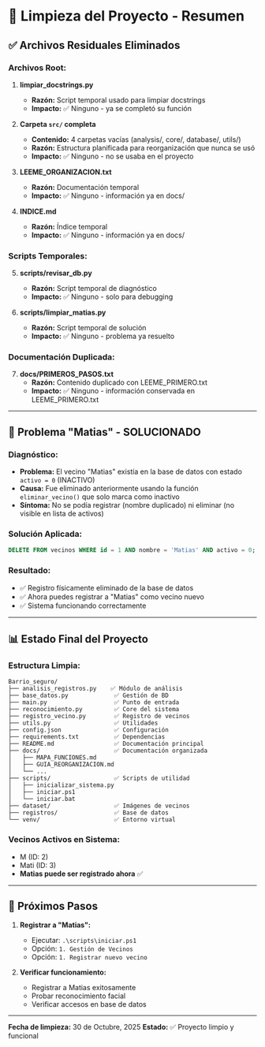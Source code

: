 # 🧹 Limpieza del Proyecto - Resumen

## ✅ Archivos Residuales Eliminados

### Archivos Root:
1. **limpiar_docstrings.py**
   - **Razón:** Script temporal usado para limpiar docstrings
   - **Impacto:** ✅ Ninguno - ya se completó su función

2. **Carpeta `src/` completa**
   - **Contenido:** 4 carpetas vacías (analysis/, core/, database/, utils/)
   - **Razón:** Estructura planificada para reorganización que nunca se usó
   - **Impacto:** ✅ Ninguno - no se usaba en el proyecto

3. **LEEME_ORGANIZACION.txt**
   - **Razón:** Documentación temporal
   - **Impacto:** ✅ Ninguno - información ya en docs/

4. **INDICE.md**
   - **Razón:** Índice temporal
   - **Impacto:** ✅ Ninguno - información ya en docs/

### Scripts Temporales:
5. **scripts/revisar_db.py**
   - **Razón:** Script temporal de diagnóstico
   - **Impacto:** ✅ Ninguno - solo para debugging

6. **scripts/limpiar_matias.py**
   - **Razón:** Script temporal de solución
   - **Impacto:** ✅ Ninguno - problema ya resuelto

### Documentación Duplicada:
7. **docs/PRIMEROS_PASOS.txt**
   - **Razón:** Contenido duplicado con LEEME_PRIMERO.txt
   - **Impacto:** ✅ Ninguno - información conservada en LEEME_PRIMERO.txt

---

## 🔧 Problema "Matias" - SOLUCIONADO

### Diagnóstico:
- **Problema:** El vecino "Matias" existía en la base de datos con estado `activo = 0` (INACTIVO)
- **Causa:** Fue eliminado anteriormente usando la función `eliminar_vecino()` que solo marca como inactivo
- **Síntoma:** No se podía registrar (nombre duplicado) ni eliminar (no visible en lista de activos)

### Solución Aplicada:
```sql
DELETE FROM vecinos WHERE id = 1 AND nombre = 'Matias' AND activo = 0;
```

### Resultado:
- ✅ Registro físicamente eliminado de la base de datos
- ✅ Ahora puedes registrar a "Matias" como vecino nuevo
- ✅ Sistema funcionando correctamente

---

## 📊 Estado Final del Proyecto

### Estructura Limpia:
```
Barrio_seguro/
├── analisis_registros.py    ✅ Módulo de análisis
├── base_datos.py             ✅ Gestión de BD
├── main.py                   ✅ Punto de entrada
├── reconocimiento.py         ✅ Core del sistema
├── registro_vecino.py        ✅ Registro de vecinos
├── utils.py                  ✅ Utilidades
├── config.json               ✅ Configuración
├── requirements.txt          ✅ Dependencias
├── README.md                 ✅ Documentación principal
├── docs/                     ✅ Documentación organizada
│   ├── MAPA_FUNCIONES.md
│   ├── GUIA_REORGANIZACION.md
│   └── ...
├── scripts/                  ✅ Scripts de utilidad
│   ├── inicializar_sistema.py
│   ├── iniciar.ps1
│   └── iniciar.bat
├── dataset/                  ✅ Imágenes de vecinos
├── registros/                ✅ Base de datos
└── venv/                     ✅ Entorno virtual
```

### Vecinos Activos en Sistema:
- M (ID: 2)
- Mati (ID: 3)
- **Matias puede ser registrado ahora** ✅

---

## 🚀 Próximos Pasos

1. **Registrar a "Matias":**
   - Ejecutar: `.\scripts\iniciar.ps1`
   - Opción: `1. Gestión de Vecinos`
   - Opción: `1. Registrar nuevo vecino`

2. **Verificar funcionamiento:**
   - Registrar a Matias exitosamente
   - Probar reconocimiento facial
   - Verificar accesos en base de datos

---

**Fecha de limpieza:** 30 de Octubre, 2025
**Estado:** ✅ Proyecto limpio y funcional
